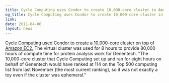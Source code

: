 ```yaml
---
title: Cycle Computing uses Condor to create 10,000-core cluster in Amazon's EC2
og_title: Cycle Computing uses Condor to create 10,000-core cluster in Amazon's EC2
link: 
date: 2011-04-06
layout: news
---
```


<a href="http://www.theregister.co.uk/2011/04/06/cycle_computing_hpc_cloud/">Cycle Computing used Condor to create a 10,000-core cluster on top of Amazon EC2.</a>  The virtual cluster was used for 8 hours to provide 80,000 hours of compute time for protein analysis work for Genentech.  "The 10,000-core cluster that Cycle Computing set up and ran for eight hours on behalf of Genentech would have ranked at 114 on the Top 500 computing list from last November (the most current ranking), so it was not exactly a toy even if the cluster was ephemeral." 
